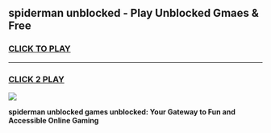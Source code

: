 
## spiderman unblocked - Play Unblocked Gmaes & Free
<h3>
<a href="https://news.freeplayer.one?title=spiderman_unblocked&ref=16F">CLICK TO PLAY</a></h3>
<hr>

<h3>
<a href="https://news.freeplayer.one?title=spiderman_unblocked&ref=16F">CLICK 2 PLAY</a>
  
</h3>

<a href="https://news.freeplayer.one?title=spiderman_unblocked&ref=16F/"><img src="https://clearcache.store/games.png"></a>


**spiderman unblocked games unblocked: Your Gateway to Fun and Accessible Online Gaming**
